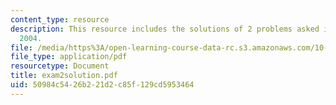 ```yaml
---
content_type: resource
description: This resource includes the solutions of 2 problems asked in exam 2, fall
  2004.
file: /media/https%3A/open-learning-course-data-rc.s3.amazonaws.com/10-302-transport-processes-fall-2004/50984c5426b221d2c85f129cd5953464_exam2solution.pdf
file_type: application/pdf
resourcetype: Document
title: exam2solution.pdf
uid: 50984c54-26b2-21d2-c85f-129cd5953464
---
```

